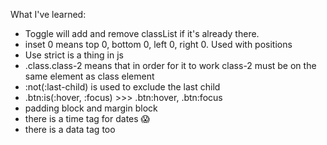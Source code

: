 What I've learned:

- Toggle will add and remove classList if it's already there.
- inset 0 means top 0, bottom 0, left 0, right 0. Used with positions
- Use strict is a thing in js
- .class.class-2 means that in order for it to work class-2 must be on the same element as class element
- :not(:last-child) is used to exclude the last child
- .btn:is(:hover, :focus) >>> .btn:hover, .btn:focus
- padding block and margin block
- there is a time tag for dates 😱
- there is a data tag too

